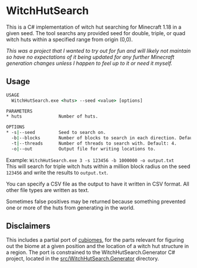 # WitchHutSearch

This is a C# implementation of witch hut searching for Minecraft 1.18 in a given seed.
The tool searchs any provided seed for double, triple, or quad witch huts within a specified range from origin (0,0).

_This was a project that I wanted to try out for fun and will likely not maintain so have no expectations of it being updated for any further Minecraft generation changes unless I happen to feel up to it or need it myself._

## Usage

```cmd
USAGE
  WitchHutSearch.exe <huts> --seed <value> [options]

PARAMETERS
* huts              Number of huts.

OPTIONS
* -s|--seed         Seed to search on.
  -b|--blocks       Number of blocks to search in each direction. Default: "128000".
  -t|--threads      Number of threads to search with. Default: 4.
  -o|--out          Output file for writing locations to.
```

Example: `WitchHutSearch.exe 3 -s 123456 -b 1000000 -o output.txt`  
This will search for triple witch huts within a million block radius on the seed `123456` and write the results to `output.txt`.

You can specify a CSV file as the output to have it written in CSV format. All other file types are written as text.  

Sometimes false positives may be returned because something prevented one or more of the huts from generating in the world.

## Disclaimers

This includes a partial port of [cubiomes](https://github.com/Cubitect/cubiomes), for the parts relevant for figuring out 
the biome at a given position and the location of a witch hut structure in a region. The port is constrained to the 
WitchHutSearch.Generator C# project, located in the 
[src/WitchHutSearch.Generator](https://github.com/totorewa/WitchHutSearch.NET/tree/main/src/WitchHutSearch.Generator) 
directory.
